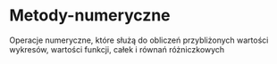 # Metody-numeryczne
Operacje numeryczne, które służą do obliczeń przybliżonych wartości wykresów, wartości funkcji, całek i równań różniczkowych
